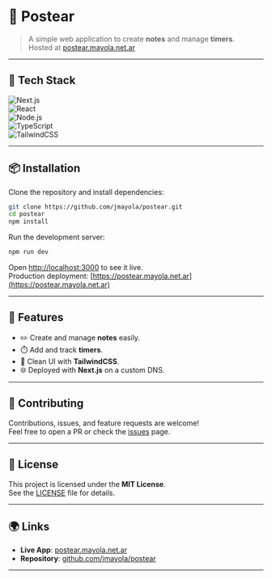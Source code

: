 # 📌 Postear

> A simple web application to create **notes** and manage **timers**.  
Hosted at [postear.mayola.net.ar](https://postear.mayola.net.ar)

---

## 🚀 Tech Stack

![Next.js](https://img.shields.io/badge/Next.js-15.5-blue?logo=nextdotjs)  
![React](https://img.shields.io/badge/React-18.3-61DAFB?logo=react)  
![Node.js](https://img.shields.io/badge/Node.js-20.12-green?logo=node.js)  
![TypeScript](https://img.shields.io/badge/TypeScript-5.4-3178C6?logo=typescript)  
![TailwindCSS](https://img.shields.io/badge/TailwindCSS-3.4-38B2AC?logo=tailwindcss)  

---

## 📦 Installation

Clone the repository and install dependencies:

```bash
git clone https://github.com/jmayola/postear.git
cd postear
npm install
```

Run the development server:

```bash
npm run dev
```

Open [http://localhost:3000](http://localhost:3000) to see it live.  
Production deployment: [https://postear.mayola.net.ar](https://postear.mayola.net.ar)

---

## 📝 Features

- ✏️ Create and manage **notes** easily.  
- ⏱️ Add and track **timers**.  
- 🎨 Clean UI with **TailwindCSS**.  
- 🌐 Deployed with **Next.js** on a custom DNS.  

---

## 🤝 Contributing

Contributions, issues, and feature requests are welcome!  
Feel free to open a PR or check the [issues](https://github.com/jmayola/postear/issues) page.

---

## 📜 License

This project is licensed under the **MIT License**.  
See the [LICENSE](LICENSE) file for details.

---

## 🌍 Links

- **Live App**: [postear.mayola.net.ar](https://postear.mayola.net.ar)  
- **Repository**: [github.com/jmayola/postear](https://github.com/jmayola/postear)  

---
